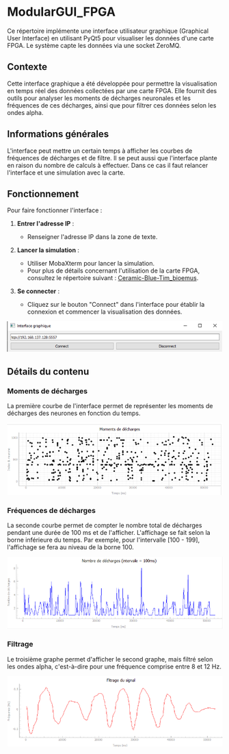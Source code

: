 # ModularGUI_FPGA

Ce répertoire implémente une interface utilisateur graphique (Graphical User Interface) en utilisant PyQt5 pour visualiser les données d'une carte FPGA. Le système capte les données via une socket ZeroMQ.

## Contexte

Cette interface graphique a été développée pour permettre la visualisation en temps réel des données collectées par une carte FPGA. Elle fournit des outils pour analyser les moments de décharges neuronales et les fréquences de ces décharges, ainsi que pour filtrer ces données selon les ondes alpha. 

## Informations générales

L'interface peut mettre un certain temps à afficher les courbes de fréquences de décharges et de filtre. Il se peut aussi que l'interface plante en raison du nombre de calculs à effectuer. Dans ce cas il faut relancer l'interface et une simulation avec la carte. 

## Fonctionnement

Pour faire fonctionner l'interface :

1. **Entrer l'adresse IP** :
   - Renseigner l'adresse IP dans la zone de texte.

2. **Lancer la simulation** :
   - Utiliser MobaXterm pour lancer la simulation.
   - Pour plus de détails concernant l'utilisation de la carte FPGA, consultez le répertoire suivant : [Ceramic-Blue-Tim_bioemus](https://github.com/Ceramic-Blue-Tim/bioemus).
 

3. **Se connecter** :
   - Cliquez sur le bouton "Connect" dans l'interface pour établir la connexion et commencer la visualisation des données.

![Information pour la connexion de l'interface avec la carte](./img/Connexion.png)

## Détails du contenu

### Moments de décharges

La première courbe de l'interface permet de représenter les moments de décharges des neurones en fonction du temps.

![Information pour la connexion de l'interface avec la carte](./img/plot_spk.png)

### Fréquences de décharges

La seconde courbe permet de compter le nombre total de décharges pendant une durée de 100 ms et de l'afficher. L'affichage se fait selon la borne inférieure du temps. Par exemple, pour l'intervalle [100 - 199], l'affichage se fera au niveau de la borne 100.

![Information pour la connexion de l'interface avec la carte](./img/plot_sum.png)

### Filtrage

Le troisième graphe permet d'afficher le second graphe, mais filtré selon les ondes alpha, c'est-à-dire pour une fréquence comprise entre 8 et 12 Hz.

![Information pour la connexion de l'interface avec la carte](./img/plot_filter.png)